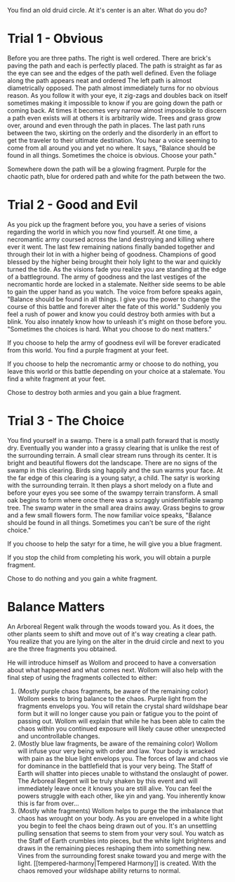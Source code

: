 You find an old druid circle.  At it's center is an alter.  What do you do?

# Trial 1 - Obvious
Before you are three paths.  The right is well ordered.  There are brick's paving the path and each is perfectly placed.  The path is straight as far as the eye can see and the edges of the path well defined.  Even the foliage along the path appears neat and ordered   The left path is almost diametrically opposed.  The path almost immediately turns for no obvious reason.  As you follow it with your eye, it zig-zags and doubles back on itself sometimes making it impossible to know if you are going down the path or coming back.  At times it becomes very narrow almost impossible to discern a path even exists will at others it is arbitrarily wide.  Trees and grass grow over, around and even through the path in places.  The last path runs between the two, skirting on the orderly and the disorderly in an effort to get the traveler to their ultimate destination.  You hear a voice seeming to come from all around you and yet no where.  It says, "Balance should be found in all things.  Sometimes the choice is obvious.  Choose your path." 

Somewhere down the path will be a glowing fragment.  Purple for the chaotic path, blue for ordered path and white for the path between the two.

# Trial 2 - Good and Evil
As you pick up the fragment before you, you have a series of visions regarding the world in which you now find yourself.  At one time, a necromantic army coursed across the land destroying and killing where ever it went.  The last few remaining nations finally banded together and through their lot in with a higher being of goodness.  Champions of good blessed by the higher being brought their holy light to the war and quickly turned the tide.  As the visions fade you realize you are standing at the edge of a battleground.  The army of goodness and the last vestiges of the necromantic horde are locked in a stalemate.  Neither side seems to be able to gain the upper hand as you watch.  The voice from before speaks again, "Balance should be found in all things.  I give you the power to change the course of this battle and forever alter the fate of this world."  Suddenly you feel a rush of power and know you could destroy both armies with but a blink.  You also innately know how to unleash it's might on those before you.  "Sometimes the choices is hard.  What you choose to do next matters."

If you choose to help the army of goodness evil will be forever eradicated from this world.  You find a purple fragment at your feet.

If you choose to help the necromantic army or choose to do nothing, you leave this world or this battle depending on your choice at a stalemate.  You find a white fragment at your feet.

Chose to destroy both armies and you gain a blue fragment.

# Trial 3 - The Choice
You find yourself in a swamp.  There is a small path forward that is mostly dry.  Eventually you wander into a grassy clearing that is unlike the rest of the surrounding terrain.  A small clear stream runs through its center.  It is bright and beautiful flowers dot the landscape.  There are no signs of the swamp in this clearing.  Birds sing happily and the sun warms your face.  At the far edge of this clearing is a young satyr, a child.  The satyr is working with the surrounding terrain.  It then plays a short melody on a flute and before your eyes you see some of the swampy terrain transform.  A small oak begins to form where once there was a scraggly unidentifiable swamp tree.  The swamp water in the small area drains away.  Grass begins to grow and a few small flowers form.  The now familiar voice speaks, "Balance should be found in all things.  Sometimes you can't be sure of the right choice."

If you choose to help the satyr for a time, he will give you a blue fragment.

If you stop the child from completing his work, you will obtain a purple fragment.

Chose to do nothing and you gain a white fragment.

# Balance Matters 
An Arboreal Regent walk through the woods toward you.  As it does, the other plants seem to shift and move out of it's way creating a clear path.  You realize that you are lying on the alter in the druid circle and next to you are the three fragments you obtained.  

He will introduce himself as Wollom and proceed to have a conversation about what happened and what comes next.  Wollom will also help with the final step of using the fragments collected to either: 
1) (Mostly purple chaos fragments, be aware of the remaining color) Wollom seeks to bring balance to the chaos.  Purple light from the fragments envelops you.  You will retain the crystal shard wildshape bear form but it will no longer cause you pain or fatigue you to the point of passing out.  Wollom will explain that while he has been able to calm the chaos within you continued exposure will likely cause other unexpected and uncontrollable changes.
2) (Mostly blue law fragments, be aware of the remaining color)  Wollom will infuse your very being with order and law.  Your body is wracked with pain as the blue light envelops you.  The forces of law and chaos vie for dominance in the battlefield that is your very being.  The Staff of Earth will shatter into pieces unable to withstand the onslaught of power.  The Arboreal Regent will be truly shaken by this event and will immediately leave once it knows you are still alive.  You can feel the powers struggle with each other, like yin and yang.  You inherently know this is far from over...
3) (Mostly white fragments) Wollom helps to purge the the imbalance that chaos has wrought on your body.  As you are enveloped in a white light you begin to feel the chaos being drawn out of you.  It's an unsettling pulling sensation that seems to stem from your very soul.  You watch as the Staff of Earth crumbles into pieces, but the white light brightens and draws in the remaining pieces reshaping them into something new.  Vines from the surrounding forest snake toward you and merge with the light.  [[tempered-harmony|Tempered Harmony]] is created.  With the chaos removed your wildshape ability returns to normal.